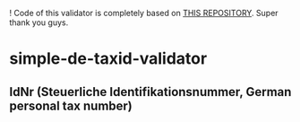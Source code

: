 ! Code of this validator is completely based on [THIS REPOSITORY](https://github.com/koblas/stdnum-js). Super thank you guys.

# simple-de-taxid-validator
## IdNr (Steuerliche Identifikationsnummer, German personal tax number)